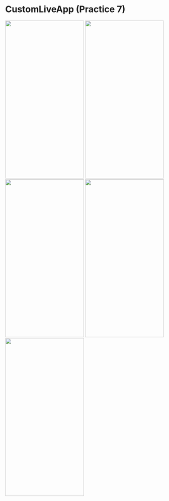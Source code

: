 # CustomLiveApp (Practice 7)



<div>
  <img src="https://i.gyazo.com/e736b4b50835cd205a565ccac0578df4.png" width="250" height="500">
  <img src="https://i.gyazo.com/63500128dfc13c377ba1baf09e08affe.png" width="250" height="500">
  <img src="https://i.gyazo.com/9a9706e753e4a32c201a17043af1530f.png" width="250" height="500">
  <img src="https://i.gyazo.com/3a54cee3e508663e368a378ca2415b1a.png" width="250" height="500">
  <img src="https://i.gyazo.com/b59100f82feafe7b25cde5d3676c8ffe.png" width="250" height="500">
</div>
